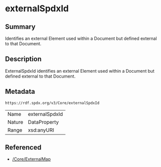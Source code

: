 <!-- Automatically generated by spec-parser v2.0.0 on 2024-01-26T22:18:46.241893+00:00 -->
<!-- SPDX-License-Identifier: Community-Spec-1.0 -->

# externalSpdxId

## Summary

Identifies an external Element used within a Document but defined external to that Document.


## Description

ExternalSpdxId identifies an external Element used within a Document but defined external to that Document.


## Metadata

`https://rdf.spdx.org/v3/Core/externalSpdxId`


| | |
|---|---|
| Name | externalSpdxId |
| Nature | DataProperty |
| Range | xsd:anyURI |




## Referenced

- [/Core/ExternalMap](../../Core/Classes/ExternalMap.md)

